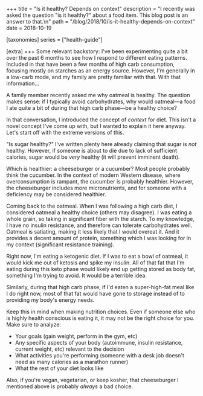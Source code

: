 +++
title = "Is it healthy? Depends on context"
description = "I recently was asked the question \"is it healthy?\" about a food item. This blog post is an answer to that.\n"
path = "/blog/2018/10/is-it-healthy-depends-on-context"
date = 2018-10-19

[taxonomies]
series = ["health-guide"]

[extra]
+++
Some relevant backstory: I've been experimenting quite a bit over the
past 6 months to see how I respond to different eating
patterns. Included in that have been a few months of high carb
consumption, focusing mostly on starches as an energy source. However,
I'm generally in a low-carb mode, and my family are pretty familiar
with that. With that information...

A family member recently asked me why oatmeal is healthy. The question
makes sense: if I typically avoid carbohydrates, why would
oatmeal&mdash;a food I ate quite a bit of during that high carb
phase&mdash;be a healthy choice?

In that conversation, I introduced the concept of _context_ for
diet. This isn't a novel concept I've come up with, but I wanted to
explain it here anyway. Let's start off with the extreme versions of
this.

"Is sugar healthy?" I've written plenty here already claiming that
sugar is _not_ healthy. However, if someone is about to die due to
lack of sufficient calories, sugar would be _very_ healthy (it will
prevent imminent death).

Which is healthier: a cheeseburger or a cucumber? Most people probably
think the cucumber. In the context of modern Western disease, where
overconsumption is rampant, the cucumber is probably
healthier. However, the cheeseburger includes more micronutrients, and
for someone with a deficiency may be considered healthier.

Coming back to the oatmeal. When I was following a high carb diet, I
considered oatmeal a healthy choice (others may disagree). I was
eating a whole grain, so taking in significant fiber with the
starch. To my knowledge, I have no insulin resistance, and therefore
can tolerate carbohydrates well. Oatmeal is satiating, making it less
likely that I would overeat it. And it provides a decent amount of
protein, something which I was looking for in my context (significant
resistance training).

Right now, I'm eating a ketogenic diet. If I was to eat a bowl of
oatmeal, it would kick me out of ketosis and spike my insulin. All of
that fat that I'm eating during this keto phase would likely end up
getting stored as body fat, something I'm trying to avoid. It would be
a terrible idea.

Similarly, during that high carb phase, if I'd eaten a super-high-fat
meal like I do right now, most of that fat would have gone to storage
instead of to providing my body's energy needs.

Keep this in mind when making nutrition choices. Even if someone else
who is highly health conscious is eating it, it may not be the right
choice for you. Make sure to analyze:

* Your goals (gain weight, perform in the gym, etc)
* Any specific aspects of your body (autoimmune, insulin resistance,
  current weight, etc) relevant to the decision
* What activities you're performing (someone with a desk job doesn't
  need as many calories as a marathon runner)
* What the rest of your diet looks like

Also, if you're vegan, vegetarian, or keep kosher, that cheeseburger I
mentioned above is probably _always_ a bad choice.
